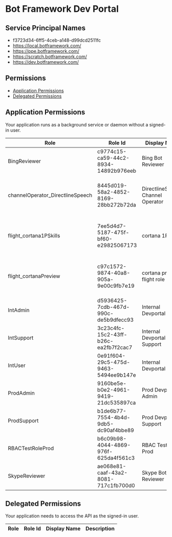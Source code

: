 # Bot Framework Dev Portal
## Service Principal Names
- f3723d34-6ff5-4ceb-a148-d99dcd2511fc
- https://local.botframework.com/
- https://ppe.botframework.com/
- https://scratch.botframework.com/
- https://dev.botframework.com/

 ## Permissions
- [Application Permissions](#application-permissions)
- [Delegated Permissions](#delegated-permissions)

## Application Permissions
Your application runs as a background service or daemon without a signed-in user.

| Role | Role Id | Display Name | Description |
|---|---|---|---|
| BingReviewer | c9774c15-ca59-44c2-8934-14892b976eeb | Bing Bot Reviewer | Bing Bot Reviewer |
| channelOperator_DirectlineSpeech | 8445d019-58a2-4852-8169-28bb272b72da | DirectlineSpeech Channel Operator | operator who can manage how user access DiretlineSpeech channel |
| flight_cortana1PSkills | 7ee5d4d7-5187-475f-bf60-e29825067173 | cortana 1P skills | users with this role are automatically placed on the cortana1PSkills flight |
| flight_cortanaPreview | c97c1572-9874-40a8-905a-9e00c9fb7e19 | cortana preview flight role | users with this role are automatically placed in the cortanaPreview flight |
| IntAdmin | d5936425-7cdb-467d-990c-de5b9dfecc93 | Internal Devportal Admin | Admins for scratch / ppe devportal  |
| IntSupport | 3c23c4fc-15c2-43ff-b26c-ea2fb7f2cac7 | Internal Devportal Support | Support engineers for scratch / ppe devportal |
| IntUser | 0e91f604-29c5-475d-9463-5494ee9b147e | Internal Devportal User | Users of scratch / ppe devportal |
| ProdAdmin | 9160be5e-b0e2-4961-9419-21dc535897ca | Prod Devportal Admin | Admins for prod devportal |
| ProdSupport | b1de6b77-7554-4b4d-9db5-dc90af4bbe89 | Prod Devportal Support | Support engineers for prod devportal |
| RBACTestRoleProd | b6c09b98-4044-4869-976f-625da4f561c3 | RBAC Test Role Prod | RBAC Test Role Prod |
| SkypeReviewer | ae068e81-caaf-43a2-8081-717c1fb700d0 | Skype Bot Reviewer | Skype Bot Reviewer |

## Delegated Permissions
Your application needs to access the API as the signed-in user. 

| Role | Role Id | Display Name | Description |
|---|---|---|---|

